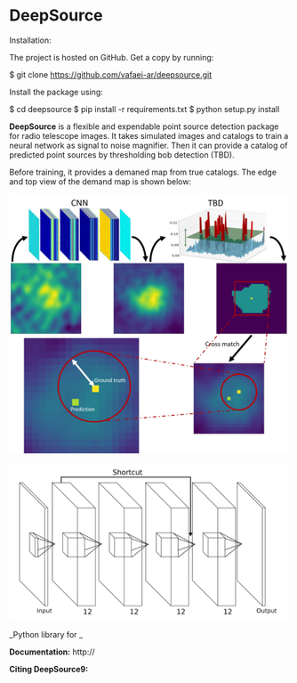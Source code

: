 DeepSource
=======

Installation:

The project is hosted on GitHub. Get a copy by running:

$ git clone https://github.com/vafaei-ar/deepsource.git

Install the package using:

$ cd deepsource
$ pip install -r requirements.txt 
$ python setup.py install

**DeepSource** is a flexible and expendable point source detection package for radio telescope images. It takes simulated images and catalogs to train a neural network as signal to noise magnifier. Then it can provide a catalog of predicted point sources by thresholding bob detection (TBD).

Before training, it provides a demaned map from true catalogs. The edge and top view of the demand map is shown below:

<p align="center">
  <img src="./images/ds9flow.jpg" width="800"/>
</p>


<p align="center">
  <img src="./images/Network_1.jpg" width="700"/>
</p>


_Python library for _


**Documentation:** http://

**Citing DeepSource9:** 

